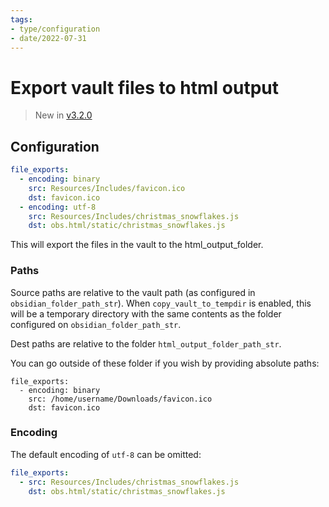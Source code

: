 ```yaml
---
tags:
- type/configuration
- date/2022-07-31
---
```

   
# Export vault files to html output   
> New in [v3.2.0](../../Changelog/v3.2.0.md)   
   
## Configuration   
``` yaml
file_exports:
  - encoding: binary
    src: Resources/Includes/favicon.ico
    dst: favicon.ico
  - encoding: utf-8
    src: Resources/Includes/christmas_snowflakes.js
    dst: obs.html/static/christmas_snowflakes.js
```
   
   
This will export the files in the vault to the html_output_folder.   
   
### Paths   
Source paths are relative to the vault path (as configured in `obsidian_folder_path_str`). When `copy_vault_to_tempdir` is enabled, this will be a temporary directory with the same contents as the folder configured on `obsidian_folder_path_str`.   
   
Dest paths are relative to the folder  `html_output_folder_path_str`.   
   
You can go outside of these folder if you wish by providing absolute paths:   
```
file_exports:
  - encoding: binary
    src: /home/username/Downloads/favicon.ico
    dst: favicon.ico
```
   
   
### Encoding   
The default encoding of `utf-8` can be omitted:   
   
``` yaml
file_exports:
  - src: Resources/Includes/christmas_snowflakes.js
    dst: obs.html/static/christmas_snowflakes.js
```

